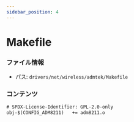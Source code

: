 ```yaml
---
sidebar_position: 4
---
```

# Makefile

### ファイル情報

- パス: `drivers/net/wireless/admtek/Makefile`

### コンテンツ

```txt
# SPDX-License-Identifier: GPL-2.0-only
obj-$(CONFIG_ADM8211)	+= adm8211.o

```
